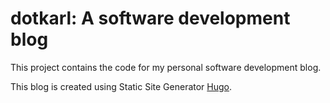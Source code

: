 # dotkarl: A software development blog

This project contains the code for my personal software development blog. 

This blog is created using Static Site Generator [Hugo](https://gohugo.io/).
